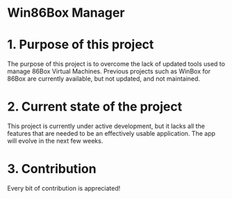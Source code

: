 # Win86Box Manager

# 1. Purpose of this project
The purpose of this project is to overcome the lack of updated tools used to manage 86Box Virtual Machines. Previous projects such as WinBox for 86Box are currently available, but not
updated, and not maintained.

# 2. Current state of the project
This project is currently under active development, but it lacks all the features that are needed to be an effectively usable application. The app will evolve in the next few weeks.

# 3. Contribution
Every bit of contribution is appreciated!